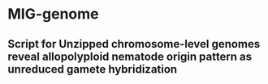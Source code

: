 # MIG-genome
## Script for Unzipped chromosome-level genomes  reveal allopolyploid nematode origin pattern as unreduced gamete hybridization
